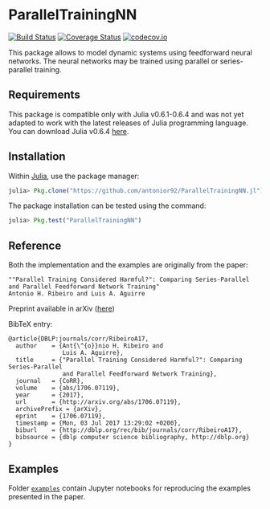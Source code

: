 # ParallelTrainingNN

[![Build Status](https://travis-ci.org/antonior92/ParallelTrainingNN.jl.svg?branch=master)](https://travis-ci.org/antonior92/ParallelTrainingNN.jl)
[![Coverage Status](https://coveralls.io/repos/antonior92/ParallelTrainingNN.jl/badge.svg?branch=master&service=github)](https://coveralls.io/github/antonior92/ParallelTrainingNN.jl?branch=master)
[![codecov.io](http://codecov.io/github/antonior92/ParallelTrainingNN.jl/coverage.svg?branch=master)](http://codecov.io/github/antonior92/ParallelTrainingNN.jl?branch=master)

This package allows to model dynamic systems using
feedforward neural networks. The neural networks
may be trained using parallel or series-parallel
training.

## Requirements

This package is compatible only with Julia v0.6.1-0.6.4 and was not yet adapted to work with the latest releases of Julia programming language. You can download Julia v0.6.4 [here](https://julialang.org/downloads/oldreleases.html).

## Installation

Within [Julia](https://julialang.org/downloads/), use the package manager:

```JULIA
julia> Pkg.clone("https://github.com/antonior92/ParallelTrainingNN.jl")
```

The package installation can be tested using the command:

```JULIA
julia> Pkg.test("ParallelTrainingNN")
```

## Reference

Both the implementation and the examples are originally from the paper:
```
""Parallel Training Considered Harmful?": Comparing Series-Parallel and Parallel Feedforward Network Training"
Antonio H. Ribeiro and Luis A. Aguirre
```
Preprint available in arXiv ([here](https://arxiv.org/abs/1706.07119.pdf))

BibTeX entry:
```
@article{DBLP:journals/corr/RibeiroA17,
  author    = {Ant{\^{o}}nio H. Ribeiro and
               Luis A. Aguirre},
  title     = {"Parallel Training Considered Harmful?": Comparing Series-Parallel
               and Parallel Feedforward Network Training},
  journal   = {CoRR},
  volume    = {abs/1706.07119},
  year      = {2017},
  url       = {http://arxiv.org/abs/1706.07119},
  archivePrefix = {arXiv},
  eprint    = {1706.07119},
  timestamp = {Mon, 03 Jul 2017 13:29:02 +0200},
  biburl    = {http://dblp.org/rec/bib/journals/corr/RibeiroA17},
  bibsource = {dblp computer science bibliography, http://dblp.org}
}
```

## Examples

Folder [``examples``](https://github.com/antonior92/ParallelTrainingNN.jl/tree/master/examples) contain Jupyter notebooks for reproducing the examples presented in the paper.
